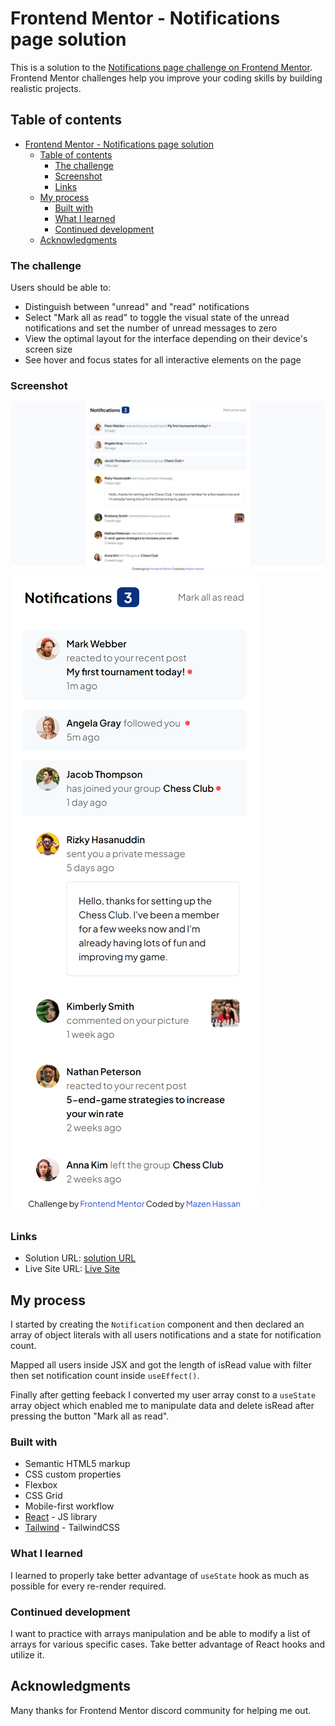 # Frontend Mentor - Notifications page solution

This is a solution to the [Notifications page challenge on Frontend Mentor](https://www.frontendmentor.io/challenges/notifications-page-DqK5QAmKbC). Frontend Mentor challenges help you improve your coding skills by building realistic projects.

## Table of contents

- [Frontend Mentor - Notifications page solution](#frontend-mentor---notifications-page-solution)
  - [Table of contents](#table-of-contents)
    - [The challenge](#the-challenge)
    - [Screenshot](#screenshot)
    - [Links](#links)
  - [My process](#my-process)
    - [Built with](#built-with)
    - [What I learned](#what-i-learned)
    - [Continued development](#continued-development)
  - [Acknowledgments](#acknowledgments)

### The challenge

Users should be able to:

- Distinguish between "unread" and "read" notifications
- Select "Mark all as read" to toggle the visual state of the unread notifications and set the number of unread messages to zero
- View the optimal layout for the interface depending on their device's screen size
- See hover and focus states for all interactive elements on the page

### Screenshot

![](./notification-desktop.png)
![](./notification-mobile.png)

### Links

- Solution URL: [solution URL](https://www.frontendmentor.io/solutions/notification-page-using-react-tailwindcss-hBM4oF5JsY)
- Live Site URL: [Live Site](https://notification-page-nine-mauve.vercel.app/)

## My process

I started by creating the `Notification` component and then declared an array of object literals with all users notifications and a state for notification count.

Mapped all users inside JSX and got the length of isRead value with filter then set notification count inside `useEffect()`.

Finally after getting feeback I converted my user array const to a `useState` array object which enabled me to manipulate data and delete isRead after pressing the button "Mark all as read".

### Built with

- Semantic HTML5 markup
- CSS custom properties
- Flexbox
- CSS Grid
- Mobile-first workflow
- [React](https://reactjs.org/) - JS library
- [Tailwind](https://tailwindcss.com/docs/installation) - TailwindCSS

### What I learned

I learned to properly take better advantage of `useState` hook as much as possible for every re-render required.

### Continued development

I want to practice with arrays manipulation and be able to modify a list of arrays for various specific cases.
Take better advantage of React hooks and utilize it.

## Acknowledgments

Many thanks for Frontend Mentor discord community for helping me out.
